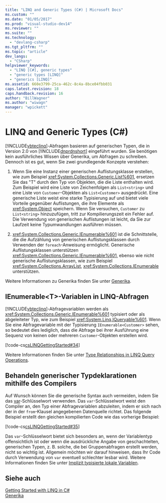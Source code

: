 ```yaml
---
title: "LINQ and Generic Types (C#) | Microsoft Docs"
ms.custom: ""
ms.date: "01/05/2017"
ms.prod: "visual-studio-dev14"
ms.reviewer: ""
ms.suite: ""
ms.technology: 
  - "devlang-csharp"
ms.tgt_pltfrm: ""
ms.topic: "article"
dev_langs: 
  - "CSharp"
helpviewer_keywords: 
  - "LINQ [C#], generic types"
  - "generic types [LINQ]"
  - "generics [LINQ]"
ms.assetid: 660e3799-25ca-462c-8c4a-8bce04fbb031
caps.latest.revision: 18
caps.handback.revision: 16
author: "BillWagner"
ms.author: "wiwagn"
manager: "wpickett"
---
```

# LINQ and Generic Types (C#)
[!INCLUDE[vbteclinq](../../../../csharp/includes/vbteclinq-md.md)]\-Abfragen basieren auf generischen Typen, die in Version 2.0 von [!INCLUDE[dnprdnshort](../../../../csharp/getting-started/includes/dnprdnshort-md.md)] eingeführt wurden.  Sie benötigen kein ausführliches Wissen über Generika, um Abfragen zu schreiben.  Dennoch ist es gut, wenn Sie zwei grundlegende Konzepte verstehen:  
  
1.  Wenn Sie eine Instanz einer generischen Auflistungsklasse erstellen, wie zum Beispiel <xref:System.Collections.Generic.List%601>, ersetzen Sie das "T" durch den Typ von Objekten, die die Liste enthalten wird.  Zum Beispiel wird eine Liste von Zeichenfolgen als `List<string>` und eine Liste von `Customer`\-Objekten als `List<Customer>` ausgedrückt.  Eine generische Liste weist eine starke Typisierung auf und bietet viele Vorteile gegenüber Auflistungen, die ihre Elemente als <xref:System.Object> speichern.  Wenn Sie versuchen, `Customer` zu `List<string>` hinzuzufügen, tritt zur Kompilierungszeit ein Fehler auf.  Die Verwendung von generischen Auflistungen ist leicht, da Sie zur Laufzeit keine Typumwandlungen ausführen müssen.  
  
2.  <xref:System.Collections.Generic.IEnumerable%601> ist die Schnittstelle, die die Aufzählung von generischen Auflistungsklassen durch Verwenden der `foreach`\-Anweisung ermöglicht.  Generische Auflistungsklassen unterstützen <xref:System.Collections.Generic.IEnumerable%601>, ebenso wie nicht generische Auflistungsklassen, wie zum Beispiel <xref:System.Collections.ArrayList>, <xref:System.Collections.IEnumerable> unterstützen.  
  
 Weitere Informationen zu Generika finden Sie unter [Generika](../../../../csharp/programming-guide/generics/index.md).  
  
## IEnumerable\<T\>\-Variablen in LINQ\-Abfragen  
 [!INCLUDE[vbteclinq](../../../../csharp/includes/vbteclinq-md.md)]\-Abfragevariablen werden als <xref:System.Collections.Generic.IEnumerable%601> typisiert oder als abgeleiteter Typ, wie zum Beispiel <xref:System.Linq.IQueryable%601>.  Wenn Sie eine Abfragevariable mit der Typisierung `IEnumerable<Customer>` sehen, so bedeutet dies lediglich, dass die Abfrage bei ihrer Ausführung eine Sequenz von keinen oder mehreren `Customer`\-Objekten erstellen wird.  
  
 [!code-cs[csLINQGettingStarted#34](../../../../csharp/programming-guide/concepts/linq/codesnippet/CSharp/GettingStarted/Class1.cs#34)]  
  
 Weitere Informationen finden Sie unter [Type Relationships in LINQ Query Operations](../../../../csharp/programming-guide/concepts/linq/type-relationships-in-linq-query-operations.md).  
  
## Behandeln generischer Typdeklarationen mithilfe des Compilers  
 Auf Wunsch können Sie die generische Syntax auch vermeiden, indem Sie das [var](../../../../csharp/language-reference/keywords/var.md)\-Schlüsselwort verwenden.  Das `var`\-Schlüsselwort weist den Compiler an, den Typ einer Abfragevariablen abzuleiten, indem er sich nach der in der `from`\-Klausel angegebenen Datenquelle richtet.  Das folgende Beispiel erstellt den gleichen kompilierten Code wie das vorherige Beispiel:  
  
 [!code-cs[csLINQGettingStarted#35](../../../../csharp/programming-guide/concepts/linq/codesnippet/CSharp/GettingStarted/Class1.cs#35)]  
  
 Das `var`\-Schlüsselwort bietet sich besonders an, wenn der Variablentyp offensichtlich ist oder wenn die ausdrückliche Angabe von geschachtelten, generischen Typen, z. B. solche, die bei Gruppenabfragen erstellt werden, nicht so wichtig ist.  Allgemein möchten wir darauf hinweisen, dass Ihr Code durch Verwendung von `var` eventuell schlechter lesbar wird.  Weitere Informationen finden Sie unter [Implizit typisierte lokale Variablen](../../../../csharp/programming-guide/classes-and-structs/implicitly-typed-local-variables.md).  
  
## Siehe auch  
 [Getting Started with LINQ in C\#](../../../../csharp/programming-guide/concepts/linq/getting-started-with-linq.md)   
 [Generika](../../../../csharp/programming-guide/generics/index.md)